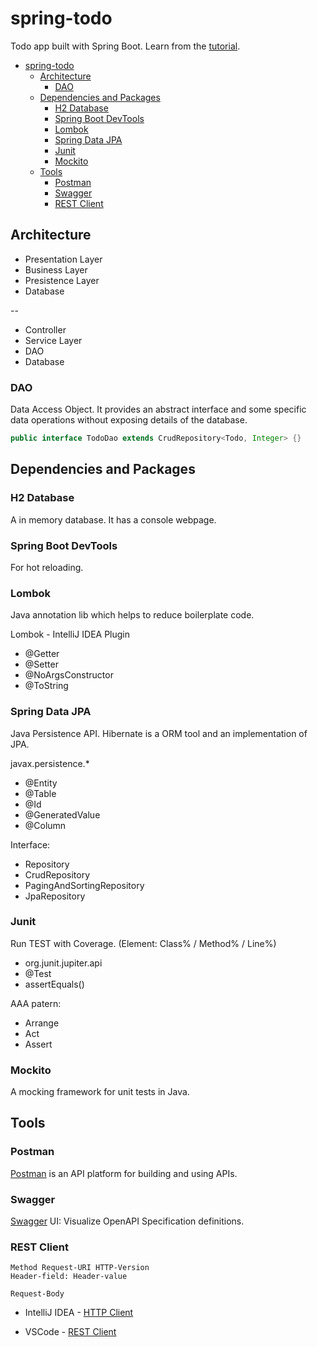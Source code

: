 # spring-todo

Todo app built with Spring Boot. Learn from the [tutorial](https://ithelp.ithome.com.tw/users/20118857/ironman/3007).

- [spring-todo](#spring-todo)
  - [Architecture](#architecture)
    - [DAO](#dao)
  - [Dependencies and Packages](#dependencies-and-packages)
    - [H2 Database](#h2-database)
    - [Spring Boot DevTools](#spring-boot-devtools)
    - [Lombok](#lombok)
    - [Spring Data JPA](#spring-data-jpa)
    - [Junit](#junit)
    - [Mockito](#mockito)
  - [Tools](#tools)
    - [Postman](#postman)
    - [Swagger](#swagger)
    - [REST Client](#rest-client)

## Architecture

- Presentation Layer
- Business Layer
- Presistence Layer
- Database

--

- Controller
- Service Layer
- DAO
- Database

### DAO

Data Access Object. It provides an abstract interface and some specific data operations without exposing details of the database.

```java
public interface TodoDao extends CrudRepository<Todo, Integer> {}
```

## Dependencies and Packages

### H2 Database

A in memory database. It has a console webpage.

### Spring Boot DevTools

For hot reloading.

### Lombok

Java annotation lib which helps to reduce boilerplate code.

Lombok - IntelliJ IDEA Plugin

- @Getter
- @Setter
- @NoArgsConstructor
- @ToString

### Spring Data JPA

Java Persistence API. Hibernate is a ORM tool and an implementation of JPA.

javax.persistence.\*

- @Entity
- @Table
- @Id
- @GeneratedValue
- @Column

Interface:

- Repository
- CrudRepository
- PagingAndSortingRepository
- JpaRepository

### Junit

Run TEST with Coverage. (Element: Class% / Method% / Line%)

- org.junit.jupiter.api
- @Test
- assertEquals()

AAA patern:

- Arrange
- Act
- Assert

### Mockito

A mocking framework for unit tests in Java.

## Tools

### Postman

[Postman](https://www.postman.com/)
is an API platform for building and using APIs.

### Swagger

[Swagger](https://swagger.io/) UI: Visualize OpenAPI Specification definitions.

### REST Client

```text
Method Request-URI HTTP-Version
Header-field: Header-value

Request-Body
```

- IntelliJ IDEA - [HTTP Client](https://www.jetbrains.com/help/idea/http-client-in-product-code-editor.html#creating-http-request-files)

- VSCode - [REST Client](https://marketplace.visualstudio.com/items?itemName=humao.rest-client)
